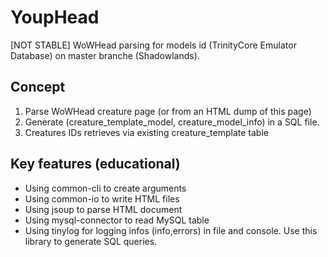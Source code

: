 # YoupHead
[NOT STABLE] WoWHead parsing for models id (TrinityCore Emulator Database) on master branche (Shadowlands).

## Concept
 1) Parse WoWHead creature page (or from an HTML dump of this page)
 2) Generate (creature_template_model, creature_model_info) in a SQL file.
 3) Creatures IDs retrieves via existing creature_template table

## Key features (educational)
 - Using common-cli to create arguments
 - Using common-io to write HTML files
 - Using jsoup to parse HTML document
 - Using mysql-connector to read MySQL table
 - Using tinylog for logging infos (info,errors) in file and console. Use this library to generate SQL queries.
